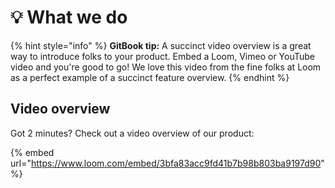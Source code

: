 # 💡 What we do

{% hint style="info" %} **GitBook tip:** A succinct video overview is a great way to introduce folks to your product.
Embed a Loom, Vimeo or YouTube video and you're good to go! We love this video from the fine folks at Loom as a perfect
example of a succinct feature overview. {% endhint %}

## Video overview

Got 2 minutes? Check out a video overview of our product:

{% embed url="https://www.loom.com/embed/3bfa83acc9fd41b7b98b803ba9197d90" %}
